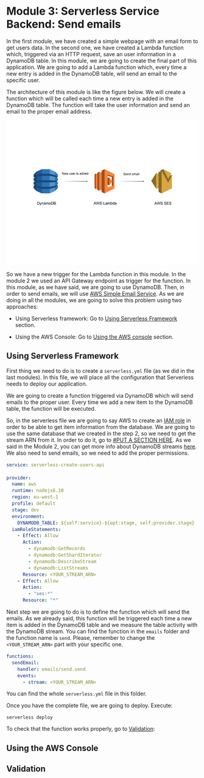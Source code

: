 # Module 3: Serverless Service Backend: Send emails

In the first module, we have created a simple webpage with an email form to get users data. In the second one, we have created a Lambda function which, triggered via an HTTP request, save an user information in a DynamoDB table. In this module, we are going to create the final part of this application. We are going to add a Lambda function which, every time a new entry is added in the DynamoDB table, will send an email to the specific user.

The architecture of this module is like the figure below. We will create a function which will be called each time a new entry is added in the DynamoDB table. The function will take the user information and send an email to the proper email address.

![Service Architecture](./images/backend_service_email.png)

So we have a new trigger for the Lambda function in this module. In the module 2 we used an API Gateway endpoint as trigger for the function. In this module, as we have said, we are going to use DynamoDB. Then, in order to send emails, we will use [AWS Simple Email Service](https://aws.amazon.com/es/ses/). As we are doing in all the modules, we are going to solve this problem using two approaches:

* Using Serverless framework: Go to [Using Serverless Framework](#using-serverless-framework) section.

* Using the AWS Console: Go to [Using the AWS console](#using-the-aws-console) section.

## Using Serverless Framework

First thing we need to do is to create a `serverless.yml` file (as we did in the last modules). In this file, we will place all the configuration that Serverless needs to deploy our application.

We are going to create a function triggered via DynamoDB which will send emails to the proper user. Every time we add a new item to the DynamoDB table, the function will be executed.

So, in the serverless file we are going to say AWS to create an [IAM role](https://docs.aws.amazon.com/IAM/latest/UserGuide/id_roles.html) in order to be able to get item information from the database. We are going to use the same database that we created in the step 2, so we need to get the stream ARN from it. In order to do it, go to [#PUT A SECTION HERE](). As we said in the Module 2, you can get more info about DynamoDB streams [here](https://docs.aws.amazon.com/amazondynamodb/latest/developerguide/Streams.html). We also need to send emails, so we need to add the proper permissions.

```yaml
service: serverless-create-users-api

provider:
  name: aws
  runtime: nodejs6.10
  region: eu-west-1
  profile: default
  stage: dev
  environment:
    DYNAMODB_TABLE: ${self:service}-${opt:stage, self:provider.stage}
  iamRoleStatements:
    - Effect: Allow
      Action:
        - dynamodb:GetRecords
        - dynamodb:GetShardIterator
        - dynamodb:DescribeStream
        - dynamodb:ListStreams
      Resource: <YOUR_STREAM_ARN>
    - Effect: Allow
      Action:
        - "ses:*"
      Resource: "*"
```

Next step we are going to do is to define the function which will send the emails. As we already said, this function will be triggered each time a new item is added in the DynamoDB table and we measure the table activity with the DynamoDB stream. You can find the function in the `emails` folder and the function name is `send`. Please, remember to change the `<YOUR_STREAM_ARN>` part with your specific one.

```yaml
functions:
  sendEmail:
    handler: emails/send.send
    events:
      - stream: <YOUR_STREAM_ARN>
```

You can find the whole `serverless.yml` file in this folder.

Once you have the complete file, we are going to deploy. Execute:

```
serverless deploy
```

To check that the function works properly, go to [Validation](#validation):

## Using the AWS Console

## Validation
